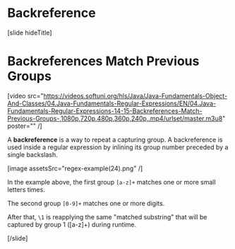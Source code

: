 # Backreference

[slide hideTitle]
# Backreferences Match Previous Groups

[video src="https://videos.softuni.org/hls/Java/Java-Fundamentals-Object-And-Classes/04.Java-Fundamentals-Regular-Expressions/EN/04.Java-Fundamentals-Regular-Expressions-14-15-Backreferences-Match-Previous-Groups-,1080p,720p,480p,360p,240p,.mp4/urlset/master.m3u8" poster="" /]

A **backreference** is a way to repeat a capturing group. A backreference is used inside a regular expression by inlining its group number preceded by a single backslash.

[image assetsSrc="regex-example(24).png" /]

In the example above, the first group `[a-z]+` matches one or more small letters times. 

The second group `[0-9]+` matches one or more digits.

After that, `\1` is reapplying the same "matched substring" that will be captured by group 1 ([a-z]+) during runtime.

[/slide]
